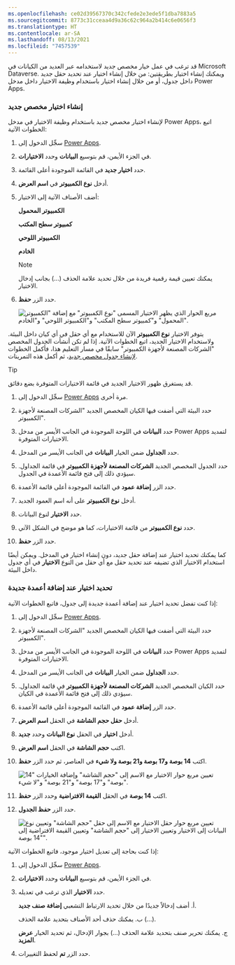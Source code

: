 ```yaml
---
ms.openlocfilehash: ce02d39567370c342cfede2e3ede5f1dba7883a5
ms.sourcegitcommit: 8773c31cceaa4d9a36c62c964a2b414c6e0656f3
ms.translationtype: HT
ms.contentlocale: ar-SA
ms.lasthandoff: 08/13/2021
ms.locfileid: "7457539"
---
```

قد ترغب في عمل خيار مخصص جديد لاستخدامه عبر العديد من الكيانات في Microsoft Dataverse. ويمكنك إنشاء اختيار بطريقتين: من خلال إنشاء اختيار عند تحديد حقل جديد داخل جدول، أو من خلال إنشاء اختيار باستخدام وظيفة الاختيار داخل مدخل Power Apps.

### <a name="create-a-new-custom-choice"></a>إنشاء اختيار مخصص جديد

لإنشاء اختيار مخصص جديد باستخدام وظيفة الاختيار في مدخل Power Apps، اتبع الخطوات الآتية:

1.  سجِّل الدخول إلى [Power Apps](https://make.powerapps.com/).

2.  في الجزء الأيمن، قم بتوسيع **البيانات** وحدد **الاختيارات**.

3.  حدد **اختيار جديد** في القائمة الموجودة أعلى القائمة.

4.  أدخل **نوع الكمبيوتر** في **اسم العرض**.

5.  أضف الأصناف الآتية إلى الاختيار:

    **الكمبيوتر المحمول**

    **كمبيوتر سطح المكتب**

    **الكمبيوتر اللوحي**

    **الخادم**
    
    > [!NOTE]
    > يمكنك تعيين قيمة رقمية فريدة من خلال تحديد علامة الحذف (...) بجانب إدخال الاختيار.

6.  حدد الزر **حفظ**.

     ![مربع الحوار الذي يظهر الاختيار المسمى "نوع الكمبيوتر" مع إضافة "الكمبيوتر المحمول" و"كمبيوتر سطح المكتب" و"الكمبيوتر اللوحي" و"الخادم".](../media/Module_5_-_Lab_7_-_Image_1.png)

يتوفر الاختيار **نوع الكمبيوتر** الآن للاستخدام مع أي حقل في أي كيان داخل البيئة. ولاستخدام الاختيار الجديد، اتبع الخطوات الآتية.
إذا لم تكن أنشأت الجدول المخصص "الشركات المصنعة لأجهزة الكمبيوتر" سابقًا في مسار التعليم هذا، فأكمل الخطوات [لإنشاء جدول مخصص جديد](/learn/modules/create-manage-entities/5-exercise)، ثم أكمل هذه التمرينات.

> [!TIP]
> قد يستغرق ظهور الاختيار الجديد في قائمة الاختيارات المتوفرة بضع دقائق. 

1.  سجِّل الدخول إلى [Power Apps](https://make.powerapps.com/) مرة أخرى.

2.  حدد البيئة التي أضفت فيها الكيان المخصص الجديد "الشركات المصنعة لأجهزة الكمبيوتر".

3.  حدد **البيانات** في اللوحة الموجودة في الجانب الأيسر من مدخل Power Apps لتمديد الاختيارات المتوفرة.

4.  حدد **الجداول** ضمن الخيار **البيانات** في الجانب الأيسر من المدخل.

5.  حدد الجدول المخصص الجديد **الشركات المصنعة لأجهزة الكمبيوتر** في قائمة الجداول. سيؤدي ذلك إلى فتح قائمة الأعمدة في الجدول.

6.  حدد الزر **إضافة عمود** في القائمة الموجودة أعلى قائمة الأعمدة.

7.  أدخل **نوع الكمبيوتر** على أنه اسم العمود الجديد.

8.  حدد **الاختيار** لنوع البيانات.

9.  حدد **نوع الكمبيوتر** من قائمة الاختيارات، كما هو موضح في الشكل الآتي.

10. حدد الزر **حفظ**.

كما يمكنك تحديد اختيار عند إضافة حقل جديد، دون إنشاء اختيار في المدخل. ويمكن أيضًا استخدام الاختيار الذي تضيفه عند تحديد حقل مع أي حقل من النوع **الاختيار** في أي جدول داخل البيئة.

### <a name="define-a-choice-when-adding-new-columns"></a>تحديد اختيار عند إضافة أعمدة جديدة

إذا كنت تفضل تحديد اختيار عند إضافة أعمدة جديدة إلى جدول، فاتبع الخطوات الآتية:

1.  سجِّل الدخول إلى [Power Apps](https://make.powerapps.com/).

2.  حدد البيئة التي أضفت فيها الكيان المخصص الجديد "الشركات المصنعة لأجهزة الكمبيوتر".

3.  حدد **البيانات** في اللوحة الموجودة في الجانب الأيسر من مدخل Power Apps لتمديد الاختيارات المتوفرة.

4.  حدد **الجداول** ضمن الخيار **البيانات** في الجانب الأيسر من المدخل.

5.  حدد الكيان المخصص الجديد **الشركات المصنعة لأجهزة الكمبيوتر** في قائمة الجداول. سيؤدي ذلك إلى فتح قائمة الأعمدة في الكيان.

6.  حدد الزر **إضافة عمود** في القائمة الموجودة أعلى قائمة الأعمدة.

7.  أدخل **حقل حجم الشاشة** في الحقل **اسم العرض**.

8.  أدخل **اختيار** في الحقل **نوع البيانات** وحدد **جديد**.

9.  اكتب **حجم الشاشة** في الحقل **اسم العرض**.

10. اكتب **14 بوصة و17 بوصة و21 بوصة ولا شيء** في العناصر، ثم حدد الزر **حفظ**.

    ![تعيين مربع حوار الاختيار مع الاسم إلى "حجم الشاشة" وإضافة الخيارات "14 بوصة" و"17 بوصة" و"21 بوصة" و"لا شيء".](../media/Module_5_-_Lab_8_-_Image_1.png)

11. اكتب **14 بوصة** في الحقل **القيمة الافتراضية** وحدد الزر **حفظ**.

12. حدد الزر **حفظ الجدول**.

    ![تعيين مربع حوار حقل الاختيار مع الاسم إلى حقل "حجم الشاشة" وتعيين نوع البيانات إلى الاختيار وتعيين الاختيار إلى "حجم الشاشة" وتعيين القيمة الافتراضية إلى "14 بوصة".](../media/Module_5_-_Lab_8_-_Image_2.png)

إذا كنت بحاجة إلى تعديل اختيار موجود، فاتبع الخطوات الآتية:

1.  سجِّل الدخول إلى [Power Apps](https://make.powerapps.com/).

2.  في الجزء الأيمن، قم بتوسيع **البيانات** وحدد **الاختيارات**.

3.  حدد **الاختيار** الذي ترغب في تعديله.

    أ.  أضف إدخالاً جديدًا من خلال تحديد الارتباط التشعبي **إضافة صنف جديد**.

    ب.  يمكنك حذف أحد الأصناف بتحديد علامة الحذف (...).

    ج.  يمكنك تحرير صنف بتحديد علامة الحذف (...) بجوار الإدخال، ثم تحديد الخيار **عرض المزيد**.

4.  حدد الزر **تم** لحفظ التغييرات. 
